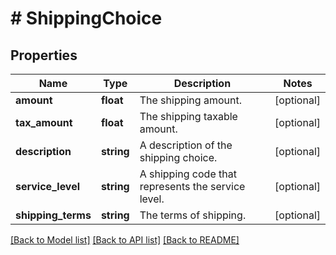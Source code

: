# # ShippingChoice

## Properties

Name | Type | Description | Notes
------------ | ------------- | ------------- | -------------
**amount** | **float** | The shipping amount. | [optional]
**tax_amount** | **float** | The shipping taxable amount. | [optional]
**description** | **string** | A description of the shipping choice. | [optional]
**service_level** | **string** | A shipping code that represents the service level. | [optional]
**shipping_terms** | **string** | The terms of shipping. | [optional]

[[Back to Model list]](../../README.md#models) [[Back to API list]](../../README.md#endpoints) [[Back to README]](../../README.md)
